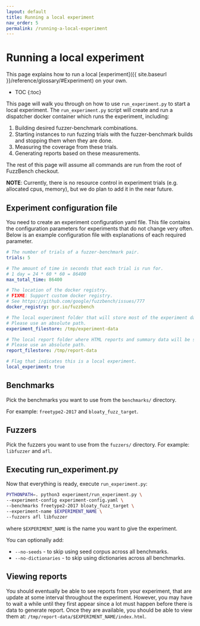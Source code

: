 ```yaml
---
layout: default
title: Running a local experiment
nav_order: 5
permalink: /running-a-local-experiment
---
```


# Running a local experiment

This page explains how to run a local [experiment]({{ site.baseurl }}/reference/glossary/#Experiment) on
your own.

- TOC
{:toc}

This page will walk you through on how to use `run_experiment.py` to start
a local experiment. The `run_experiment.py` script will
create and run a dispatcher docker container which runs the experiment,
including:
1. Building desired fuzzer-benchmark combinations.
1. Starting instances to run fuzzing trials with the fuzzer-benchmark
   builds and stopping them when they are done.
1. Measuring the coverage from these trials.
1. Generating reports based on these measurements.

The rest of this page will assume all commands are run from the root of
FuzzBench checkout.

**NOTE**: Currently, there is no resource control in experiment trials (e.g. allocated cpus, memory),
but we do plan to add it in the near future.

## Experiment configuration file

You need to create an experiment configuration yaml file.
This file contains the configuration parameters for experiments that do not
change very often.
Below is an example configuration file with explanations of each required
parameter.

```yaml
# The number of trials of a fuzzer-benchmark pair.
trials: 5

# The amount of time in seconds that each trial is run for.
# 1 day = 24 * 60 * 60 = 86400
max_total_time: 86400

# The location of the docker registry.
# FIXME: Support custom docker registry.
# See https://github.com/google/fuzzbench/issues/777
docker_registry: gcr.io/fuzzbench

# The local experiment folder that will store most of the experiment data.
# Please use an absolute path.
experiment_filestore: /tmp/experiment-data

# The local report folder where HTML reports and summary data will be stored.
# Please use an absolute path.
report_filestore: /tmp/report-data

# Flag that indicates this is a local experiment.
local_experiment: true
```

## Benchmarks

Pick the benchmarks you want to use from the `benchmarks/` directory.

For example: `freetype2-2017` and `bloaty_fuzz_target`.

## Fuzzers

Pick the fuzzers you want to use from the `fuzzers/` directory.
For example: `libfuzzer` and `afl`.

## Executing run_experiment.py

Now that everything is ready, execute `run_experiment.py`:

```bash
PYTHONPATH=. python3 experiment/run_experiment.py \
--experiment-config experiment-config.yaml \
--benchmarks freetype2-2017 bloaty_fuzz_target \
--experiment-name $EXPERIMENT_NAME \
--fuzzers afl libfuzzer
```

where `$EXPERIMENT_NAME` is the name you want to give the experiment.

You can optionally add:
* `--no-seeds` - to skip using seed corpus across all benchmarks.
* `--no-dictionaries` - to skip using dictionaries across all benchmarks.

## Viewing reports

You should eventually be able to see reports from your experiment, that are
update at some interval throughout the experiment. However, you may have to wait
a while until they first appear since a lot must happen before there is data to
generate report. Once they are available, you should be able to view them at:
`/tmp/report-data/$EXPERIMENT_NAME/index.html`.
